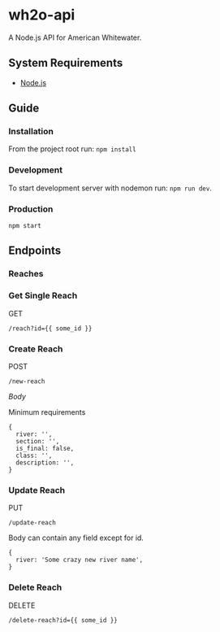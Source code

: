 # wh2o-api

A Node.js API for American Whitewater.

## System Requirements

- [Node.js](https://nodejs.org/en/)

## Guide 

### Installation

From the project root run: `npm install`

### Development

To start development server with nodemon run: `npm run dev`.

### Production 

`npm start`

## Endpoints

### Reaches

### Get Single Reach

GET

```
/reach?id={{ some_id }}
```

### Create Reach

POST

```
/new-reach
```

*Body*

Minimum requirements

```
{
  river: '',
  section: '',
  is_final: false,
  class: '',
  description: '',
}
```

### Update Reach

PUT

```
/update-reach
```

Body can contain any field except for id.

```
{
  river: 'Some crazy new river name',
}
```

### Delete Reach

DELETE

```
/delete-reach?id={{ some_id }}
```